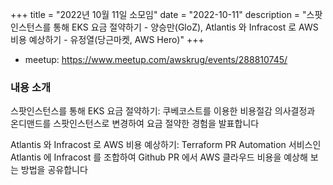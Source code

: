 +++
title = "2022년 10월 11일 소모임"
date = "2022-10-11"
description = "스팟인스턴스를 통해 EKS 요금 절약하기 - 양승만(GloZ), Atlantis 와 Infracost 로 AWS 비용 예상하기 - 유정열(당근마켓, AWS Hero)"
+++

<div style="text-align:center">
</div>

- meetup: https://www.meetup.com/awskrug/events/288810745/

### 내용 소개
스팟인스턴스를 통해 EKS 요금 절약하기: 쿠베코스트를 이용한 비용절감 의사결정과 온디맨드를 스팟인스턴스로 변경하여 요금 절약한 경험을 발표합니다

Atlantis 와 Infracost 로 AWS 비용 예상하기: Terraform PR Automation 서비스인 Atlantis 에 Infracost 를 조합하여 Github PR 에서 AWS 클라우드 비용을 예상해 보는 방법을 공유합니다